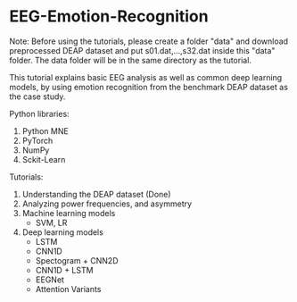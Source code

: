 # EEG-Emotion-Recognition

Note: Before using the tutorials, please create a folder "data" and download preprocessed DEAP dataset and put s01.dat,...,s32.dat inside this "data" folder.  The data folder will be in the same directory as the tutorial.

This tutorial explains basic EEG analysis as well as common deep learning models, by using emotion recognition from the benchmark DEAP dataset as the case study.

Python libraries:
1. Python MNE
2. PyTorch
3. NumPy
4. Sckit-Learn

Tutorials:
1. Understanding the DEAP dataset (Done)
2. Analyzing power frequencies, and asymmetry
3. Machine learning models
   - SVM, LR
5. Deep learning models
   - LSTM
   - CNN1D
   - Spectogram + CNN2D
   - CNN1D + LSTM
   - EEGNet
   - Attention Variants
   
